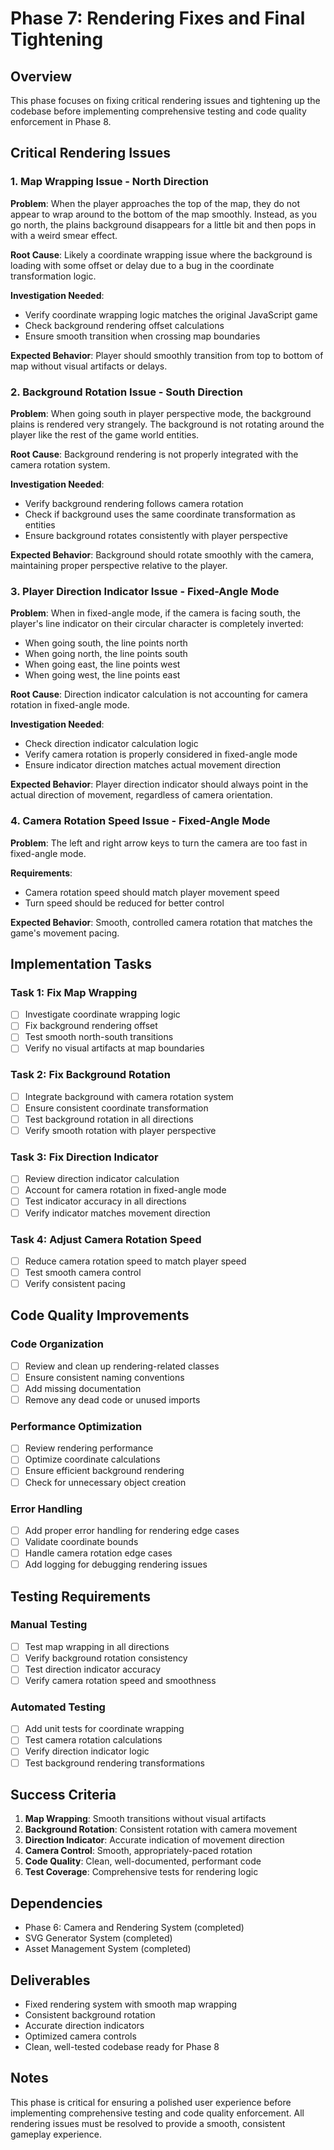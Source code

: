 # Phase 7: Rendering Fixes and Final Tightening

## Overview

This phase focuses on fixing critical rendering issues and tightening up the codebase before implementing comprehensive testing and code quality enforcement in Phase 8.

## Critical Rendering Issues

### 1. Map Wrapping Issue - North Direction

**Problem**: When the player approaches the top of the map, they do not appear to wrap around to the bottom of the map smoothly. Instead, as you go north, the plains background disappears for a little bit and then pops in with a weird smear effect.

**Root Cause**: Likely a coordinate wrapping issue where the background is loading with some offset or delay due to a bug in the coordinate transformation logic.

**Investigation Needed**:
- Verify coordinate wrapping logic matches the original JavaScript game
- Check background rendering offset calculations
- Ensure smooth transition when crossing map boundaries

**Expected Behavior**: Player should smoothly transition from top to bottom of map without visual artifacts or delays.

### 2. Background Rotation Issue - South Direction

**Problem**: When going south in player perspective mode, the background plains is rendered very strangely. The background is not rotating around the player like the rest of the game world entities.

**Root Cause**: Background rendering is not properly integrated with the camera rotation system.

**Investigation Needed**:
- Verify background rendering follows camera rotation
- Check if background uses the same coordinate transformation as entities
- Ensure background rotates consistently with player perspective

**Expected Behavior**: Background should rotate smoothly with the camera, maintaining proper perspective relative to the player.

### 3. Player Direction Indicator Issue - Fixed-Angle Mode

**Problem**: When in fixed-angle mode, if the camera is facing south, the player's line indicator on their circular character is completely inverted:
- When going south, the line points north
- When going north, the line points south  
- When going east, the line points west
- When going west, the line points east

**Root Cause**: Direction indicator calculation is not accounting for camera rotation in fixed-angle mode.

**Investigation Needed**:
- Check direction indicator calculation logic
- Verify camera rotation is properly considered in fixed-angle mode
- Ensure indicator direction matches actual movement direction

**Expected Behavior**: Player direction indicator should always point in the actual direction of movement, regardless of camera orientation.

### 4. Camera Rotation Speed Issue - Fixed-Angle Mode

**Problem**: The left and right arrow keys to turn the camera are too fast in fixed-angle mode.

**Requirements**:
- Camera rotation speed should match player movement speed
- Turn speed should be reduced for better control

**Expected Behavior**: Smooth, controlled camera rotation that matches the game's movement pacing.

## Implementation Tasks

### Task 1: Fix Map Wrapping
- [ ] Investigate coordinate wrapping logic
- [ ] Fix background rendering offset
- [ ] Test smooth north-south transitions
- [ ] Verify no visual artifacts at map boundaries

### Task 2: Fix Background Rotation
- [ ] Integrate background with camera rotation system
- [ ] Ensure consistent coordinate transformation
- [ ] Test background rotation in all directions
- [ ] Verify smooth rotation with player perspective

### Task 3: Fix Direction Indicator
- [ ] Review direction indicator calculation
- [ ] Account for camera rotation in fixed-angle mode
- [ ] Test indicator accuracy in all directions
- [ ] Verify indicator matches movement direction

### Task 4: Adjust Camera Rotation Speed
- [ ] Reduce camera rotation speed to match player speed
- [ ] Test smooth camera control
- [ ] Verify consistent pacing

## Code Quality Improvements

### Code Organization
- [ ] Review and clean up rendering-related classes
- [ ] Ensure consistent naming conventions
- [ ] Add missing documentation
- [ ] Remove any dead code or unused imports

### Performance Optimization
- [ ] Review rendering performance
- [ ] Optimize coordinate calculations
- [ ] Ensure efficient background rendering
- [ ] Check for unnecessary object creation

### Error Handling
- [ ] Add proper error handling for rendering edge cases
- [ ] Validate coordinate bounds
- [ ] Handle camera rotation edge cases
- [ ] Add logging for debugging rendering issues

## Testing Requirements

### Manual Testing
- [ ] Test map wrapping in all directions
- [ ] Verify background rotation consistency
- [ ] Test direction indicator accuracy
- [ ] Verify camera rotation speed and smoothness

### Automated Testing
- [ ] Add unit tests for coordinate wrapping
- [ ] Test camera rotation calculations
- [ ] Verify direction indicator logic
- [ ] Test background rendering transformations

## Success Criteria

1. **Map Wrapping**: Smooth transitions without visual artifacts
2. **Background Rotation**: Consistent rotation with camera movement
3. **Direction Indicator**: Accurate indication of movement direction
4. **Camera Control**: Smooth, appropriately-paced rotation
5. **Code Quality**: Clean, well-documented, performant code
6. **Test Coverage**: Comprehensive tests for rendering logic

## Dependencies

- Phase 6: Camera and Rendering System (completed)
- SVG Generator System (completed)
- Asset Management System (completed)

## Deliverables

- Fixed rendering system with smooth map wrapping
- Consistent background rotation
- Accurate direction indicators
- Optimized camera controls
- Clean, well-tested codebase ready for Phase 8

## Notes

This phase is critical for ensuring a polished user experience before implementing comprehensive testing and code quality enforcement. All rendering issues must be resolved to provide a smooth, consistent gameplay experience. 